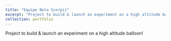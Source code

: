 ```yaml
---
title: "Equipe Beta Scorpii"
excerpt: "Project to build & launch an experiment on a high altitude balloon!<br/><img src='/images/betascorpii_logo.png'>"
collection: portfolio
---
```


Project to build & launch an experiment on a high altitude balloon! 

